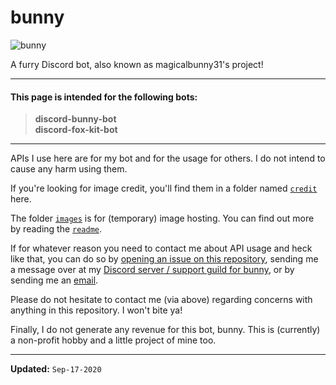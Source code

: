 # bunny

![bunny](https://github.com/magicalbunny31/discord-bunny-bot-public/blob/main/images/bunny.png)

A furry Discord bot, also known as magicalbunny31's project!

---

#### This page is intended for the following bots:
> **discord-bunny-bot**<br/>
> **discord-fox-kit-bot**

---

APIs I use here are for my bot and for the usage for others.
I do not intend to cause any harm using them.

If you're looking for image credit, you'll find them in a folder named [`credit`](https://github.com/magicalbunny31/discord-bunny-bot-public/tree/main/credit "Click this to jump to the folder!") here.

The folder [`images`](https://github.com/magicalbunny31/discord-bunny-bot-public/tree/main/images "cClick this to jump to the folder!") is for (temporary) image hosting. You can find out more by reading the [`readme`](https://github.com/magicalbunny31/discord-bunny-bot-public/tree/main/images#readme "Click this to jump to the folder!").

If for whatever reason you need to contact me about API usage and heck like that, you can do so by [opening an issue on this repository](https://github.com/magicalbunny31/discord-bunny-bot-public/issues/new "Click this to open an issue!"), sending me a message over at my [Discord server / support guild for bunny](https://discord.gg/5cE7AjX "Click this to join my Discord server!"), or by sending me an [email](mailto:dzeiun@googlemail.com "Click this to start writing an email addressed to me!").

Please do not hesitate to contact me (via above) regarding concerns with anything in this repository. I won't bite ya!

Finally, I do not generate any revenue for this bot, bunny. This is (currently) a non-profit hobby and a little project of mine too.

---

**Updated:** `Sep-17-2020`
